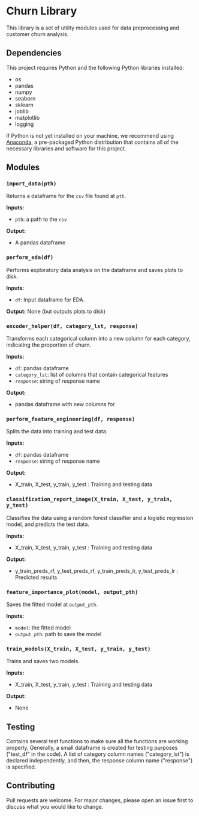 # Churn Library

This library is a set of utility modules used for data preprocessing and customer churn analysis. 

## Dependencies

This project requires Python and the following Python libraries installed:

- os
- pandas
- numpy
- seaborn 
- sklearn
- joblib
- matplotlib
- logging

If Python is not yet installed on your machine, we recommend using [Anaconda](https://www.anaconda.com/download/), a pre-packaged Python distribution that contains all of the necessary libraries and software for this project.

## Modules

### `import_data(pth)`

Returns a dataframe for the `csv` file found at `pth`.

**Inputs:**
- `pth`: a path to the `csv`

**Output:**
- A pandas dataframe

### `perform_eda(df)`

Performs exploratory data analysis on the dataframe and saves plots to disk.

**Inputs:**
- `df`: Input dataframe for EDA.

**Output:** None (but outputs plots to disk)

### `encoder_helper(df, category_lst, response)`

Transforms each categorical column into a new column for each category, indicating the proportion of churn.

**Inputs:**
- `df`: pandas dataframe
- `category_lst`: list of columns that contain categorical features
- `response`: string of response name 

**Output:**
- pandas dataframe with new columns for

### `perform_feature_engineering(df, response)`

Splits the data into training and test data.

**Inputs:**
- `df`: pandas dataframe 
- `response`: string of response name

**Output:**
- X_train, X_test, y_train, y_test : Training and testing data

### `classification_report_image(X_train, X_test, y_train, y_test)`

Classifies the data using a random forest classifier and a logistic regression model, and predicts the test data.

**Inputs:**
- X_train, X_test, y_train, y_test : Training and testing data

**Output:**
- y_train_preds_rf, y_test_preds_rf, y_train_preds_lr, y_test_preds_lr : Predicted results

### `feature_importance_plot(model, output_pth)`

Saves the fitted model at `output_pth`.

**Inputs:**
- `model`: the fitted model
- `output_pth`: path to save the model

### `train_models(X_train, X_test, y_train, y_test)`

Trains and saves two models.

**Inputs:**
- X_train, X_test, y_train, y_test : Training and testing data

**Output:**
- None

## Testing

Contains several test functions to make sure all the functions are working properly.
Generally, a small dataframe is created for testing purposes ("test_df" in the code). 
A list of category column names ("category_lst") is declared independently, and then, 
the response column name ("response") is specified.

## Contributing

Pull requests are welcome. For major changes, please open an issue first to discuss what you would like to change.